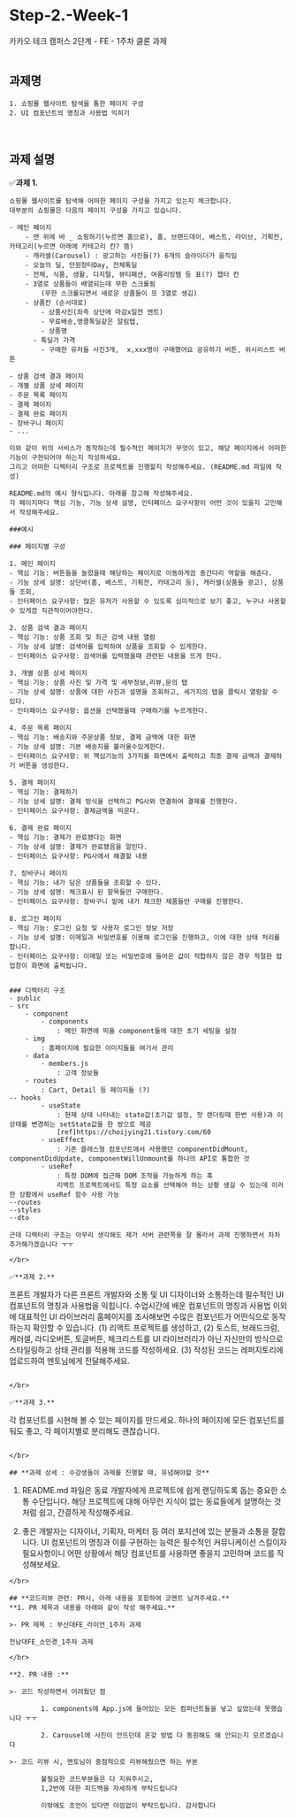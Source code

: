 # Step-2.-Week-1
카카오 테크 캠퍼스 2단계 - FE - 1주차 클론 과제
</br>
</br>
## **과제명**
```
1. 쇼핑몰 웹사이트 탐색을 통한 페이지 구성
2. UI 컴포넌트의 명칭과 사용법 익히기
```
</br>

## **과제 설명**

✅**과제 1.**
```
쇼핑몰 웹사이트를 탐색해 어떠한 페이지 구성을 가지고 있는지 체크합니다. 
대부분의 쇼핑몰은 다음의 페이지 구성을 가지고 있습니다.

- 메인 페이지
	- 맨 위에 바 _ 쇼핑하기(누르면 홈으로), 홈, 브랜드데이, 베스트, 라이브, 기획전, 카테고리(누르면 아래에 카테고리 칸? 뜸)
	- 캐러셀(Carousel) : 광고하는 사진들(?) 6개의 슬라이더가 움직임
	- 오늘의 딜, 만원장터Day, 전체톡딜
	- 전체, 식품, 생활, 디지털, 뷰티패션, 여름리빙템 등 표(?) 챕터 칸
	- 3열로 상품들이 배열되는데 무한 스크롤됨
		(무한 스크롤되면서 새로운 상품들이 또 3열로 생김)
	- 상품칸 (순서대로)
		- 상품사진(좌측 상단에 마감x일전 멘트)
		- 무료배송,앵콜톡딜같은 알림탭,
		- 상품명
	  - 톡딜가 가격
		- 구매한 유저들 사진3개,  x,xxx명이 구매했어요 공유하기 버튼, 위시리스트 버튼

- 상품 검색 결과 페이지
- 개별 상품 상세 페이지
- 주문 목록 페이지
- 결제 페이지
- 결제 완료 페이지
- 장바구니 페이지
- ...

이와 같이 위의 서비스가 동작하는데 필수적인 페이지가 무엇이 있고, 해당 페이지에서 어떠한 기능이 구현되어야 하는지 작성하세요. 
그리고 어떠한 디렉터리 구조로 프로젝트를 진행할지 작성해주세요. (README.md 파일에 작성)
```

```
README.md의 예시 형식입니다. 아래를 참고해 작성해주세요. 
각 페이지마다 핵심 기능, 기능 상세 설명, 인터페이스 요구사항이 어떤 것이 있을지 고민해서 작성해주세요.

###예시

### 페이지별 구성

1. 메인 페이지
- 핵심 기능: 버튼들을 눌렀을때 해당하는 페이지로 이동하게끔 중간다리 역할을 해준다.
- 기능 상세 설명: 상단바(홈, 베스트, 기획전, 카테고리 등), 캐러셀(상품들 광고), 상품들 조회,
- 인터페이스 요구사항: 많은 유저가 사용할 수 있도록 심미적으로 보기 좋고, 누구나 사용할 수 있게끔 직관적이어야한다.

2. 상품 검색 결과 페이지
- 핵심 기능: 상품 조회 및 최근 검색 내용 열람
- 기능 상세 설명: 검색어를 입력하여 상품을 조회할 수 있게한다.
- 인터페이스 요구사항: 검색어를 입력했을때 관련된 내용을 뜨게 한다.

3. 개별 상품 상세 페이지
- 핵심 기능: 상품 사진 및 가격 및 세부정보,리뷰,문의 탭
- 기능 상세 설명: 상품에 대한 사진과 설명을 조회하고, 세가지의 탭을 클릭시 열람할 수 있다.
- 인터페이스 요구사항: 옵션을 선택했을때 구매하기를 누르게한다.

4. 주문 목록 페이지
- 핵심 기능: 배송지와 주문상품 정보, 결제 금액에 대한 화면
- 기능 상세 설명: 기본 배송지를 불러올수있게한다.
- 인터페이스 요구사항: 위 핵심기능의 3가지를 화면에서 출력하고 최종 결제 금액과 결제하기 버튼을 생성한다.

5. 결제 페이지
- 핵심 기능: 결제하기
- 기능 상세 설명: 결제 방식을 선택하고 PG사와 연결하여 결제를 진행한다. 
- 인터페이스 요구사항: 결제금액을 띄운다. 

6. 결제 완료 페이지
- 핵심 기능: 결제가 완료됐다는 화면
- 기능 상세 설명: 결제가 완료됐음을 알린다.
- 인터페이스 요구사항: PG사에서 해결할 내용

7. 장바구니 페이지
- 핵심 기능: 내가 담은 상품들을 조회할 수 있다.
- 기능 상세 설명: 체크표시 된 항목들만 구매한다.
- 인터페이스 요구사항: 장바구니 밑에 내가 체크한 제품들만 구매를 진행한다.

8. 로그인 페이지
- 핵심 기능: 로그인 요청 및 사용자 로그인 정보 저장
- 기능 상세 설명: 이메일과 비밀번호를 이용해 로그인을 진행하고, 이에 대한 상태 처리를 합니다.
- 인터페이스 요구사항: 이메일 또는 비밀번호에 들어온 값이 적합하지 않은 경우 적절한 팝업창이 화면에 출력됩니다.


### 디렉터리 구조
- public
- src
	- component
		- components
			: 메인 화면에 띄울 component들에 대한 초기 세팅을 설정
	- img
		: 홈페이지에 필요한 이미지들을 여기서 관리
	- data
		- members.js
			: 고객 정보들
	- routes
		: Cart, Detail 등 페이지들 (?)
-- hooks
		- useState
			: 현재 상태 나타내는 state값(초기값 설정, 첫 렌더링때 한번 사용)과 이 상태를 변경하는 setState값을 한 쌍으로 제공
			[ref]https://choijying21.tistory.com/60
		- useEffect
			: 기존 클래스형 컴포넌트에서 사용했던 componentDidMount, componentDidUpdate, componentWillUnmount를 하나의 API로 통합한 것
		- useRef
			: 특정 DOM에 접근해 DOM 조작을 가능하게 하는 훅
			리액트 프로젝트에서도 특정 요소를 선택해야 하는 상황 생길 수 있는데 이러한 상황에서 useRef 함수 사용 가능
--routes
--styles
--dto

근데 디렉터리 구조는 아무리 생각해도 제가 서버 관련쪽을 잘 몰라서 과제 진행하면서 차차 추가해가겠습니다 ㅜㅜ

</br>

✅**과제 2.**

```
프론트 개발자가 다른 프론트 개발자와 소통 및 UI 디자이너와 소통하는데 필수적인 UI 컴포넌트의 명칭과 사용법을 익힙니다.
수업시간에 배운 컴포넌트의 명칭과 사용법 이외에 대표적인 UI 라이브러리 홈페이지를 조사해보면 수많은 컴포넌트가 어떤식으로 동작하는지 확인할 수 있습니다.
(1) 리액트 프로젝트를 생성하고,
(2) 토스트, 브래드크럼, 캐러셀, 라디오버튼, 토글버튼, 체크리스트를 UI 라이브러리가 아닌 자신만의 방식으로 스타일링하고 상태 관리를 적용해 코드를 작성하세요.
(3) 작성된 코드는 레퍼지토리에 업로드하여 멘토님에게 전달해주세요.
```

</br>

✅**과제 3.**

```
각 컴포넌트를 시현해 볼 수 있는 페이지를 만드세요. 
하나의 페이지에 모든 컴포넌트를 둬도 좋고, 각 페이지별로 분리해도 괜찮습니다.
```

</br>

## **과제 상세 : 수강생들이 과제를 진행할 때, 유념해야할 것**
```
1. README.md 파일은 동료 개발자에게 프로젝트에 쉽게 랜딩하도록 돕는 중요한 소통 수단입니다. 
해당 프로젝트에 대해 아무런 지식이 없는 동료들에게 설명하는 것처럼 쉽고, 간결하게 작성해주세요.

2. 좋은 개발자는 디자이너, 기획자, 마케터 등 여러 포지션에 있는 분들과 소통을 잘합니다. 
UI 컴포넌트의 명칭과 이를 구현하는 능력은 필수적인 커뮤니케이션 스킬이자 필요사항이니 어떤 상황에서 해당 컴포넌트를 사용하면 좋을지 고민하며 코드를 작성해보세요.
```
</br>

## **코드리뷰 관련: PR시, 아래 내용을 포함하여 코멘트 남겨주세요.**
**1. PR 제목과 내용을 아래와 같이 작성 해주세요.**

>- PR 제목 : 부산대FE_라이언_1주차 과제

전남대FE_소민경_1주차 과제

</br>

**2. PR 내용 :**

>- 코드 작성하면서 어려웠던 점

		1. components에 App.js에 들어있는 모든 컴퍼넌트들을 넣고 싶었는데 못했습니다 ㅜㅜ

		2. Carousel에 사진이 안뜨던데 온갖 방법 다 동원해도 왜 안되는지 모르겠습니다

>- 코드 리뷰 시, 멘토님이 중점적으로 리뷰해줬으면 하는 부분

		불필요한 코드부분들은 다 지워주시고,
		1,2번에 대한 피드백을 자세하게 부탁드립니다

		이밖에도 조언이 있다면 아낌없이 부탁드립니다. 감사합니다
